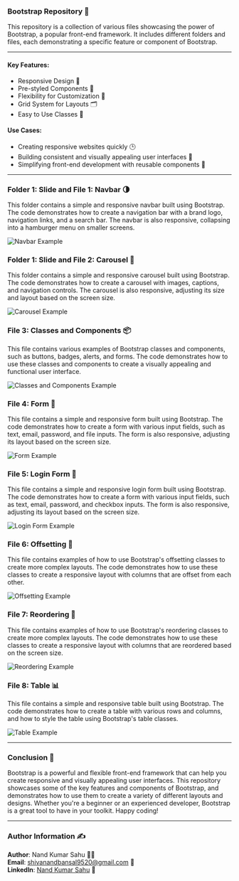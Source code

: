 ### Bootstrap Repository 📂
This repository is a collection of various files showcasing the power of Bootstrap, a popular front-end framework. It includes different folders and files, each demonstrating a specific feature or component of Bootstrap.

---

#### Key Features:
- Responsive Design 📱
- Pre-styled Components 🎨
- Flexibility for Customization 🔧
- Grid System for Layouts 🗂️
- Easy to Use Classes 🧩

#### Use Cases:
- Creating responsive websites quickly 🕒
- Building consistent and visually appealing user interfaces 🌟
- Simplifying front-end development with reusable components 🔄

---

### Folder 1: Slide and File 1: Navbar 🌗
This folder contains a simple and responsive navbar built using Bootstrap. The code demonstrates how to create a navigation bar with a brand logo, navigation links, and a search bar. The navbar is also responsive, collapsing into a hamburger menu on smaller screens.

![Navbar Example](https://media.giphy.com/media/xT9IgzoKnwFNmISR8I/giphy.gif)

### Folder 1: Slide and File 2: Carousel 🎠
This folder contains a simple and responsive carousel built using Bootstrap. The code demonstrates how to create a carousel with images, captions, and navigation controls. The carousel is also responsive, adjusting its size and layout based on the screen size.

![Carousel Example](https://media.giphy.com/media/1iTHZQJFxqR7w/giphy.gif)

### File 3: Classes and Components 📦
This file contains various examples of Bootstrap classes and components, such as buttons, badges, alerts, and forms. The code demonstrates how to use these classes and components to create a visually appealing and functional user interface.

![Classes and Components Example](https://media.giphy.com/media/l4EpblDY4s0AawfwM/giphy.gif)

### File 4: Form 📝
This file contains a simple and responsive form built using Bootstrap. The code demonstrates how to create a form with various input fields, such as text, email, password, and file inputs. The form is also responsive, adjusting its layout based on the screen size.

![Form Example](https://media.giphy.com/media/2wSa5h1sWj2AU/giphy.gif)

### File 5: Login Form 📝
This file contains a simple and responsive login form built using Bootstrap. The code demonstrates how to create a form with various input fields, such as text, email, password, and checkbox inputs. The form is also responsive, adjusting its layout based on the screen size.

![Login Form Example](https://media.giphy.com/media/3o85xKzSmbSM29V0XS/giphy.gif)

### File 6: Offsetting 📏
This file contains examples of how to use Bootstrap's offsetting classes to create more complex layouts. The code demonstrates how to use these classes to create a responsive layout with columns that are offset from each other.

![Offsetting Example](https://media.giphy.com/media/13HgwGsXF0aiGY/giphy.gif)

### File 7: Reordering 🔄
This file contains examples of how to use Bootstrap's reordering classes to create more complex layouts. The code demonstrates how to use these classes to create a responsive layout with columns that are reordered based on the screen size.

![Reordering Example](https://media.giphy.com/media/xUOxf54tpwtrfLJ9EI/giphy.gif)

### File 8: Table 📊
This file contains a simple and responsive table built using Bootstrap. The code demonstrates how to create a table with various rows and columns, and how to style the table using Bootstrap's table classes.

![Table Example](https://media.giphy.com/media/3oEjI4sFlp73ewZPwY/giphy.gif)

---

### Conclusion 🎉
Bootstrap is a powerful and flexible front-end framework that can help you create responsive and visually appealing user interfaces. This repository showcases some of the key features and components of Bootstrap, and demonstrates how to use them to create a variety of different layouts and designs. Whether you're a beginner or an experienced developer, Bootstrap is a great tool to have in your toolkit. Happy coding!

---

### Author Information ✍️
**Author**: Nand Kumar Sahu 👨‍💻  
**Email**: [shivanandbansal9520@gmail.com](mailto:shivanandbansal9520@gmail.com) 📧  
**LinkedIn**: [Nand Kumar Sahu](https://www.linkedin.com/in/nand-kumar-sahu) 🔗
